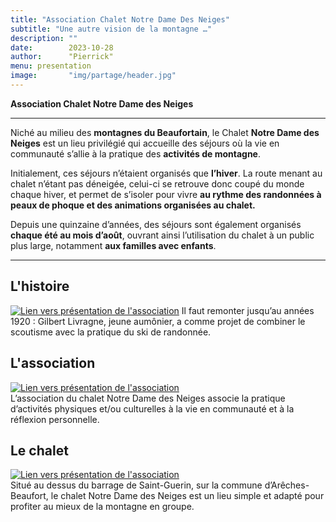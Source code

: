 ```yaml
---
title: "Association Chalet Notre Dame Des Neiges"
subtitle: "Une autre vision de la montagne …"
description: ""
date:        2023-10-28
author:      "Pierrick"
menu: presentation
image:       "img/partage/header.jpg"
---
```


**Association Chalet Notre Dame des Neiges**

---

Niché au milieu des **montagnes du Beaufortain**, le Chalet **Notre Dame des Neiges** est un lieu privilégié qui accueille des séjours où la vie en communauté s’allie à la pratique des **activités de montagne**.

Initialement, ces séjours n’étaient organisés que **l’hiver**. La route menant au chalet n’étant pas déneigée, celui-ci se retrouve donc coupé du monde chaque hiver, et permet de s’isoler pour vivre **au rythme des randonnées à peaux de phoque et des animations organisées au chalet.**

Depuis une quinzaine d’années, des séjours sont également organisés **chaque été au mois d’août**, ouvrant ainsi l’utilisation du chalet à un public plus large, notamment **aux familles avec enfants**.

---

## L'histoire
[![Lien vers présentation de l'association](/img/home/home_1_pere-Livragne.jpg)](../presentation) 
Il faut remonter jusqu’au années 1920 : Gilbert Livragne, jeune aumônier, a comme projet de combiner le scoutisme avec la pratique du ski de randonnée.

## L'association
[![Lien vers présentation de l'association](/img/home/home_2_asso.jpg)](../presentation)  
L’association du chalet Notre Dame des Neiges associe la pratique d’activités physiques et/ou culturelles à la vie en communauté et à la réflexion personnelle.

## Le chalet
[![Lien vers présentation de l'association](/img/home/home_3_chalet.jpg)](../presentation)  
Situé au dessus du barrage de Saint-Guerin, sur la commune d’Arêches-Beaufort, le chalet Notre Dame des Neiges est un lieu simple et adapté pour profiter au mieux de la montagne en groupe.
